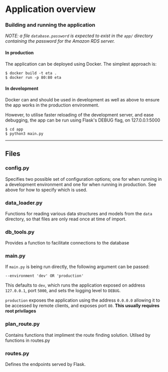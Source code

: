 # Application overview 

### Building and running the application

*NOTE: a file `database.password` is expected to exist in the `app/` directory containing the password for the Amazon RDS server.*

#### In production
The application can be deployed using Docker.
The simplest approach is:

```
$ docker build -t eta .
$ docker run -p 80:80 eta
```

#### In development
Docker can and should be used in development as well as above to ensure the app works in the production environment. 

However, to utilise faster reloading of the development server, and ease debugging, the app can be run using Flask's DEBUG flag, on 127.0.0.1:5000

```
$ cd app
$ python3 main.py
```

---

## Files


### config.py

Specifies two possible set of configuration options; one for when running in a development environment and one for when running in production. See above for how to specify which is used.

### data_loader.py

Functions for reading various data structures and models from the `data` directory, so that files are only read once at time of import.

### db_tools.py

Provides a function to facilitate connections to the database

### main.py
If `main.py` is being run directly, the following argument can be passed:

```
--environment 'dev' OR 'production'
```

This defaults to `dev`, which runs the application exposed on address `127.0.0.1`, port `5000`, and sets the logging level to `DEBUG`.

`production` exposes the application using the address `0.0.0.0` allowing it to be accessed by remote clients, and exposes port `80`.
**This usually requires root privilages**


### plan_route.py
Contains functions that impliment the route finding solution. Utilsed by functions in routes.py


### routes.py
Defines the endpoints served by Flask.




